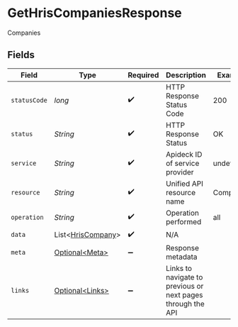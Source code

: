# GetHrisCompaniesResponse

Companies


## Fields

| Field                                                        | Type                                                         | Required                                                     | Description                                                  | Example                                                      |
| ------------------------------------------------------------ | ------------------------------------------------------------ | ------------------------------------------------------------ | ------------------------------------------------------------ | ------------------------------------------------------------ |
| `statusCode`                                                 | *long*                                                       | :heavy_check_mark:                                           | HTTP Response Status Code                                    | 200                                                          |
| `status`                                                     | *String*                                                     | :heavy_check_mark:                                           | HTTP Response Status                                         | OK                                                           |
| `service`                                                    | *String*                                                     | :heavy_check_mark:                                           | Apideck ID of service provider                               | undefined                                                    |
| `resource`                                                   | *String*                                                     | :heavy_check_mark:                                           | Unified API resource name                                    | Companies                                                    |
| `operation`                                                  | *String*                                                     | :heavy_check_mark:                                           | Operation performed                                          | all                                                          |
| `data`                                                       | List\<[HrisCompany](../../models/components/HrisCompany.md)> | :heavy_check_mark:                                           | N/A                                                          |                                                              |
| `meta`                                                       | [Optional\<Meta>](../../models/components/Meta.md)           | :heavy_minus_sign:                                           | Response metadata                                            |                                                              |
| `links`                                                      | [Optional\<Links>](../../models/components/Links.md)         | :heavy_minus_sign:                                           | Links to navigate to previous or next pages through the API  |                                                              |